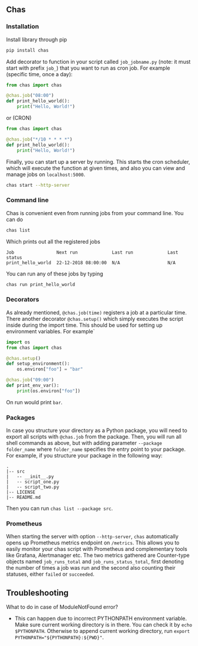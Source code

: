 ## Chas

### Installation
Install library through pip 
```bash
pip install chas
```
Add decorator to function in your script called `job_jobname.py` (note: it must start with prefix `job_`) that you want to run as cron job. For example (specific time, once a day):
```python
from chas import chas

@chas.job("08:00")
def print_hello_world():
    print("Hello, World!")
```
or (CRON)
```python
from chas import chas

@chas.job("*/10 * * * *")
def print_hello_world():
    print("Hello, World!")
```
Finally, you can start up a server by running. This starts the cron scheduler, which will execute the function at given times, and also you can view and manage jobs on `localhost:5000`.
```bash
chas start --http-server
```

### Command line
Chas is convenient even from running jobs from your command line. You can do
```bash
chas list
```
Which prints out all the registered jobs
```
Job                Next run             Last run             Last status
print_hello_world  22-12-2018 08:00:00  N/A                  N/A 
```
You can run any of these jobs by typing
```bash
chas run print_hello_world
```

### Decorators
As already mentioned, `@chas.job(time)` registers a job at a particular time. There another decorator `@chas.setup()` which simply executes the script inside during the import time. This should be used for setting up environment variables. For example`

```python
import os
from chas import chas

@chas.setup()
def setup_environment():
    os.environ["foo"] = "bar"

@chas.job("09:00")
def print_env_var():
    print(os.environ["foo"])
```
On run would print `bar`.


### Packages
In case you structure your directory as a Python package, you will need to export all scripts with `@chas.job` from the package. Then, you will run all shell commands as above, but with adding parameter `--package folder_name` where `folder_name` specifies the entry point to your package.
For example, if you structure your package in the following way:
```
.
|-- src
|   -- __init__.py
|   -- script_one.py
|   -- script_two.py 
|-- LICENSE
|-- README.md
```
Then you can run `chas list --package src`.


### Prometheus
When starting the server with option `--http-server`, `chas` automatically opens up Prometheus metrics endpoint on `/metrics`. This allows you to easily monitor your chas script with Prometheus and complementary tools like Grafana, Alertmanager etc.
The two metrics gathered are Counter-type objects named `job_runs_total` and `job_runs_status_total`, first denoting the number of times a job was run and the second also counting their statuses, either `failed` or `succeeded`.

## Troubleshooting
What to do in case of ModuleNotFound error?
- This can happen due to incorrect PYTHONPATH environment variable. Make sure current working directory is in there. You can check it by `echo $PYTHONPATH`. Otherwise to append current working directory, run `export PYTHONPATH="${PYTHONPATH}:${PWD}"`.
